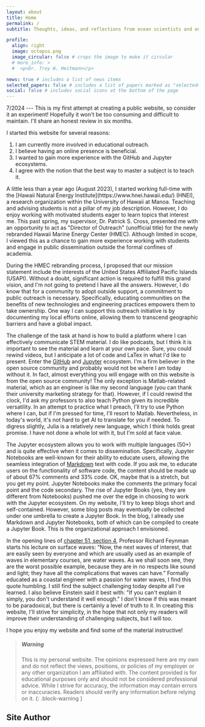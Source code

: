```yaml
---
layout: about
title: Home
permalink: /
subtitle: Thoughts, ideas, and reflections from ocean scientists and engineers in academic research.

profile:
  align: right
  image: octopus.png
  image_circular: false # crops the image to make it circular
  # more_info: >
  #  <p>Dr. Troy W. Heitmann</p>

news: true # includes a list of news items
selected_papers: false # includes a list of papers marked as "selected={true}"
social: false # includes social icons at the bottom of the page
---
```

7/2024 --- This is my first attempt at creating a public website, so consider it an experiment! Hopefully it won't be too consuming and difficult to maintain. I'll share an honest review in six months.

I started this website for several reasons:
<ol>
  <li>I am currently more involved in educational outreach.</li>
  <li>I believe having an online presence is beneficial.</li>
  <li>I wanted to gain more experience with the GitHub and Jupyter ecosystems.</li>
  <li>I agree with the notion that the best way to master a subject is to teach it.</li>
</ol>
A little less than a year ago (August 2023), I started working full-time with the [Hawaii Natural Energy Institute](https://www.hnei.hawaii.edu/) (HNEI), a research organization within the University of Hawaii at Manoa. Teaching and advising students is not a pillar of my job description. However, I do enjoy working with motivated students eager to learn topics that interest me. This past spring, my supervisor, Dr. Patrick S. Cross, presented me with an opportunity to act as "Director of Outreach" (unofficial title) for the newly rebranded Hawaii Marine Energy Center (HMEC). Although limited in scope, I viewed this as a chance to gain more experience working with students and engage in public dissemination outside the formal confines of academia.

During the HMEC rebranding process, I proposed that our mission statement include the interests of the United States Affiliated Pacific Islands (USAPI). Without a doubt, significant action is required to fulfill this grand vision, and I'm not going to pretend I have all the answers. However, I do know that for a community to adopt outside support, a commitment to public outreach is necessary. Specifically, educating communities on the benefits of new technologies and engineering practices empowers them to take ownership. One way I can support this outreach initiative is by documenting my local  efforts online, allowing them to transcend geographic barriers and have a global impact.

The challenge of the task at hand is how to build a platform where I can effectively communicate STEM material. I do like podcasts, but I think it is important to see the material and learn at your own pace. Sure, you could rewind videos, but I anticipate a lot of code and LaTex in what I'd like to present. Enter the [GitHub](https://github.com/) and [Jupyter](https://jupyter.org/) ecosystem. I'm a firm believer in the open source community and probably would not be where I am today without it. In fact, almost everything you will engage with on this website is from the open source community! The only exception is Matlab-related material, which as an engineer is like my second language (you can thank their university marketing strategy for that). However, if I could rewind the clock, I'd ask my professors to also teach Python given its incredible versatility. In an attempt to practice what I preach, I'll try to use Python where I can, but if I'm pressed for time, I'll resort to Matlab. Nevertheless, in today's world, it's not hard to get AI to translate for you if needed. To digress slightly, Julia is a relatively new language, which I think holds great promise. I have not done a whole lot with it, but I'm sold at face value.

The Jupyter ecosystem allows you to work with multiple languages (50+) and is quite effective when it comes to dissemination. Specifically, Jupyter Notebooks are well-known for their ability to educate users, allowing the seamless integration of [Markdown](https://en.wikipedia.org/wiki/Markdown) text with code. If you ask me, to educate users on the functionality of software code, the content should be made up of about 67% comments and 33% code. OK, maybe that is a stretch, but you get my point. Jupyter Notebooks make the comments the primary focal point and the code secondary. The rise of Jupyter Books (yes, they are different from Notebooks) pushed me over the edge in choosing to work with the Jupyter ecosystem. On my website, I'll try to keep blogs short and self-contained. However, some blog posts may eventually be collected under one umbrella to create a Jupyter Book. In the blog, I already use Markdown and Jupyter Notebooks, both of which can be compiled to create a Jupyter Book. This is the organizational approach I envisioned.

In the opening lines of [chapter 51, section 4](https://www.feynmanlectures.caltech.edu/), Professor Richard Feynman starts his lecture on surface waves: “Now, the next waves of interest, that are easily seen by everyone and which are usually used as an example of waves in elementary courses, are water waves. As we shall soon see, they are the worst possible example, because they are in no respects like sound and light; they have all the complications that waves can have.” Formally educated as a coastal engineer with a passion for water waves, I find this quote humbling. I still find the subject challenging today despite all I've learned. I also believe Einstein said it best with: "If you can't explain it simply, you don't understand it well enough." I don't know if this was meant to be paradoxical, but there is certainly a level of truth to it. In creating this website, I'll strive for simplicity, in the hope that not only my readers will improve their understanding of challenging subjects, but I will too.

I hope you enjoy my website and find some of the material instructive!


> ##### Warning
>
>This is my personal website. The opinions expressed here are my own and do not reflect the views, positions, or policies of my employer or any other organization I am affiliated with. The content provided is for educational purposes only and should not be considered professional advice. While I strive for accuracy, the information may contain errors or inaccuracies. Readers should verify any information before relying on it.
{: .block-warning }

## Site Author

